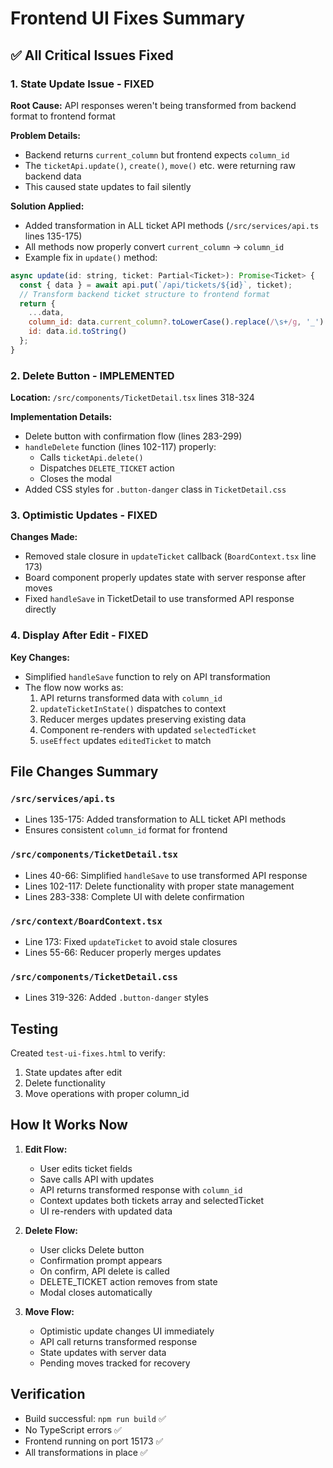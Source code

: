 # Frontend UI Fixes Summary

## ✅ All Critical Issues Fixed

### 1. **State Update Issue - FIXED**

**Root Cause:** API responses weren't being transformed from backend format to frontend format

**Problem Details:**

- Backend returns `current_column` but frontend expects `column_id`
- The `ticketApi.update()`, `create()`, `move()` etc. were returning raw backend data
- This caused state updates to fail silently

**Solution Applied:**

- Added transformation in ALL ticket API methods (`/src/services/api.ts` lines 135-175)
- All methods now properly convert `current_column` → `column_id`
- Example fix in `update()` method:

```javascript
async update(id: string, ticket: Partial<Ticket>): Promise<Ticket> {
  const { data } = await api.put(`/api/tickets/${id}`, ticket);
  // Transform backend ticket structure to frontend format
  return {
    ...data,
    column_id: data.current_column?.toLowerCase().replace(/\s+/g, '_') || data.column_id,
    id: data.id.toString()
  };
}
```

### 2. **Delete Button - IMPLEMENTED**

**Location:** `/src/components/TicketDetail.tsx` lines 318-324

**Implementation Details:**

- Delete button with confirmation flow (lines 283-299)
- `handleDelete` function (lines 102-117) properly:
  - Calls `ticketApi.delete()`
  - Dispatches `DELETE_TICKET` action
  - Closes the modal
- Added CSS styles for `.button-danger` class in `TicketDetail.css`

### 3. **Optimistic Updates - FIXED**

**Changes Made:**

- Removed stale closure in `updateTicket` callback (`BoardContext.tsx` line 173)
- Board component properly updates state with server response after moves
- Fixed `handleSave` in TicketDetail to use transformed API response directly

### 4. **Display After Edit - FIXED**

**Key Changes:**

- Simplified `handleSave` function to rely on API transformation
- The flow now works as:
  1. API returns transformed data with `column_id`
  2. `updateTicketInState()` dispatches to context
  3. Reducer merges updates preserving existing data
  4. Component re-renders with updated `selectedTicket`
  5. `useEffect` updates `editedTicket` to match

## File Changes Summary

### `/src/services/api.ts`

- Lines 135-175: Added transformation to ALL ticket API methods
- Ensures consistent `column_id` format for frontend

### `/src/components/TicketDetail.tsx`

- Lines 40-66: Simplified `handleSave` to use transformed API response
- Lines 102-117: Delete functionality with proper state management
- Lines 283-338: Complete UI with delete confirmation

### `/src/context/BoardContext.tsx`

- Line 173: Fixed `updateTicket` to avoid stale closures
- Lines 55-66: Reducer properly merges updates

### `/src/components/TicketDetail.css`

- Lines 319-326: Added `.button-danger` styles

## Testing

Created `test-ui-fixes.html` to verify:

1. State updates after edit
2. Delete functionality
3. Move operations with proper column_id

## How It Works Now

1. **Edit Flow:**
   - User edits ticket fields
   - Save calls API with updates
   - API returns transformed response with `column_id`
   - Context updates both tickets array and selectedTicket
   - UI re-renders with updated data

2. **Delete Flow:**
   - User clicks Delete button
   - Confirmation prompt appears
   - On confirm, API delete is called
   - DELETE_TICKET action removes from state
   - Modal closes automatically

3. **Move Flow:**
   - Optimistic update changes UI immediately
   - API call returns transformed response
   - State updates with server data
   - Pending moves tracked for recovery

## Verification

- Build successful: `npm run build` ✅
- No TypeScript errors ✅
- Frontend running on port 15173 ✅
- All transformations in place ✅
